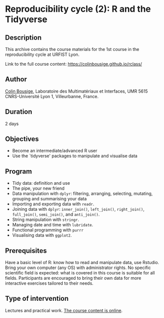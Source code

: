 # Reproducibility cycle (2): R and the Tidyverse

## Description

This archive contains the course materials for the 1st course in the reproducibility cycle at URFIST Lyon.

Link to the full course content: https://colinbousige.github.io/rclass/

## Author

[Colin Bousige](mailto:colin.bousige@cnrs.fr), Laboratoire des Multimatériaux et Interfaces, UMR 5615 CNRS-Université Lyon 1, Villeurbanne, France.

## Duration

2 days 

## Objectives

- Become an intermediate/advanced R user
- Use the `tidyverse' packages to manipulate and visualise data

## Program

- Tidy data: definition and use
- The pipe, your new friend
- Data manipulation with `dplyr`: filtering, arranging, selecting, mutating, grouping and summarising your data
- Importing and exporting data with `readr`.
- Joining data with `dplyr`: `inner_join()`, `left_join()`, `right_join()`, `full_join()`, `semi_join()`, and `anti_join()`.
- String manipulation with `stringr`.
- Managing date and time with `lubridate`.
- Functional programming with `purrr`
- Visualising data with `ggplot2`.

## Prerequisites

Have a basic level of R: know how to read and manipulate data, use Rstudio. Bring your own computer (any OS) with administrator rights. No specific scientific field is expected: what is covered in this course is suitable for all fields. Participants are encouraged to bring their own data for more interactive exercises tailored to their needs.

## Type of intervention

Lectures and practical work. [The course content is online](https://colinbousige.github.io/rclass/).